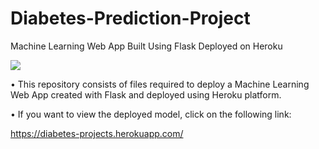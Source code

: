 # Diabetes-Prediction-Project
Machine Learning Web App Built Using Flask Deployed on Heroku

<img src="https://images.everydayhealth.com/images/diabetes-awareness-month-1440x810.jpg">

• This repository consists of files required to deploy a Machine Learning Web App created with Flask and deployed using Heroku platform.

• If you want to view the deployed model, click on the following link:

https://diabetes-projects.herokuapp.com/
